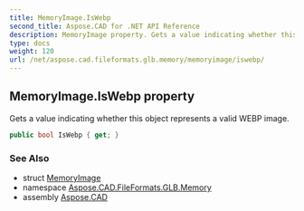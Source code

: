 ```yaml
---
title: MemoryImage.IsWebp
second_title: Aspose.CAD for .NET API Reference
description: MemoryImage property. Gets a value indicating whether this object represents a valid WEBP image
type: docs
weight: 120
url: /net/aspose.cad.fileformats.glb.memory/memoryimage/iswebp/
---
```

## MemoryImage.IsWebp property

Gets a value indicating whether this object represents a valid WEBP image.

```csharp
public bool IsWebp { get; }
```

### See Also

* struct [MemoryImage](../)
* namespace [Aspose.CAD.FileFormats.GLB.Memory](../../memoryimage/)
* assembly [Aspose.CAD](../../../)


